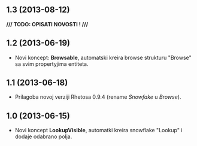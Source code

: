 1.3 (2013-08-12)
------------------

**/// TODO: OPISATI NOVOSTI ! ///**

1.2 (2013-06-19)
------------------

* Novi koncept: **Browsable**, automatski kreira browse strukturu "<ime entiteta>Browse" sa svim propertyjima entiteta.


1.1 (2013-06-18)
------------------

* Prilagoba novoj verziji Rhetosa 0.9.4 (rename *Snowfake* u *Browse*).

1.0 (2013-06-15)
------------------

* Novi koncept **LookupVisible**, automatki kreira snowflake "<ime entiteta>Lookup" i dodaje odabrano polja.
